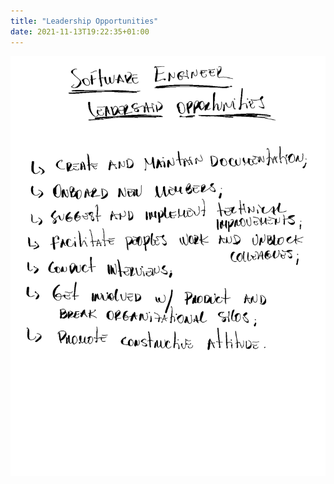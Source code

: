 ```yaml
---
title: "Leadership Opportunities"
date: 2021-11-13T19:22:35+01:00
---
```


![Leadership Opportunities](/posts/se-leadership.png)
